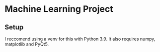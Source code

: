 # Machine Learning Project
## Setup
I reccomend using a venv for this with Python 3.9. It also requires numpy, matplotlib and PyQt5.